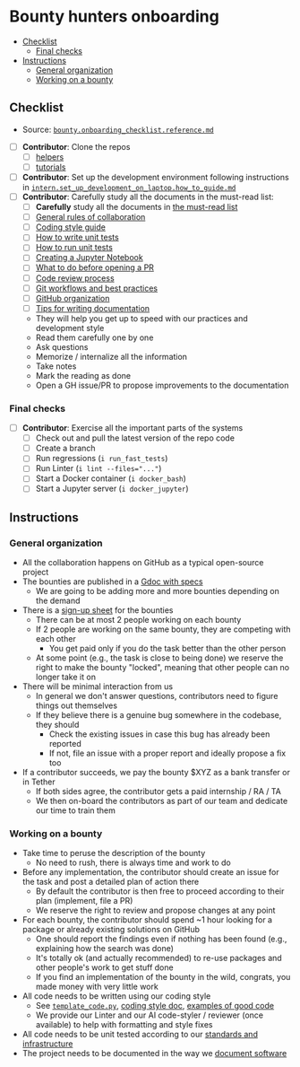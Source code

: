 # Bounty hunters onboarding

<!-- toc -->

- [Checklist](#checklist)
  * [Final checks](#final-checks)
- [Instructions](#instructions)
  * [General organization](#general-organization)
  * [Working on a bounty](#working-on-a-bounty)

<!-- tocstop -->

## Checklist

- Source:
  [`bounty.onboarding_checklist.reference.md`](https://github.com/causify-ai/helpers/blob/master/docs/onboarding/bounty.onboarding_checklist.reference.md)

- [ ] **Contributor**: Clone the repos
  - [ ] [helpers](https://github.com/causify-ai/helpers)
  - [ ] [tutorials](https://github.com/causify-ai/tutorials)
- [ ] **Contributor**: Set up the development environment following instructions
      in
      [`intern.set_up_development_on_laptop.how_to_guide.md`](https://github.com/causify-ai/helpers/blob/master/docs/onboarding/intern.set_up_development_on_laptop.how_to_guide.md)
- [ ] **Contributor**: Carefully study all the documents in the must-read list:
  - [ ] **Carefully** study all the documents in
        [the must-read list](https://github.com/causify-ai/helpers/blob/master/docs/onboarding/all.dev_must_read_checklist.reference.md)
  - [ ] [General rules of collaboration](https://github.com/causify-ai/helpers/blob/master/docs/work_organization/all.team_collaboration.how_to_guide.md)
  - [ ] [Coding style guide](https://github.com/causify-ai/helpers/blob/master/docs/code_guidelines/all.coding_style.how_to_guide.md)
  - [ ] [How to write unit tests](https://github.com/causify-ai/helpers/blob/master/docs/tools/unit_test/all.write_unit_tests.how_to_guide.md)
  - [ ] [How to run unit tests](https://github.com/causify-ai/helpers/blob/master/docs/tools/unit_test/all.run_unit_tests.how_to_guide.md)
  - [ ] [Creating a Jupyter Notebook](https://github.com/causify-ai/helpers/blob/master/docs/tools/notebooks/all.jupyter_notebook.how_to_guide.md)
  - [ ] [What to do before opening a PR](https://github.com/causify-ai/helpers/blob/master/docs/code_guidelines/all.submit_code_for_review.how_to_guide.md)
  - [ ] [Code review process](https://github.com/causify-ai/helpers/blob/master/docs/code_guidelines/all.code_review.how_to_guide.md)
  - [ ] [Git workflows and best practices](https://github.com/causify-ai/helpers/blob/master/docs/tools/git/all.git.how_to_guide.md)
  - [ ] [GitHub organization](https://github.com/causify-ai/helpers/blob/master/docs/work_organization/all.use_github.how_to_guide.md)
  - [ ] [Tips for writing documentation](https://github.com/causify-ai/helpers/blob/master/docs/documentation_meta/all.writing_docs.how_to_guide.md)
  - They will help you get up to speed with our practices and development style
  - Read them carefully one by one
  - Ask questions
  - Memorize / internalize all the information
  - Take notes
  - Mark the reading as done
  - Open a GH issue/PR to propose improvements to the documentation

### Final checks

- [ ] **Contributor**: Exercise all the important parts of the systems
  - [ ] Check out and pull the latest version of the repo code
  - [ ] Create a branch
  - [ ] Run regressions (`i run_fast_tests`)
  - [ ] Run Linter (`i lint --files="..."`)
  - [ ] Start a Docker container (`i docker_bash`)
  - [ ] Start a Jupyter server (`i docker_jupyter`)

## Instructions

### General organization

- All the collaboration happens on GitHub as a typical open-source project
- The bounties are published in a
  [Gdoc with specs](https://docs.google.com/document/d/1xPgQ2tWXQuVWKkGVONjOGd5j14mXSmGeY_4d1_sGzAE/edit?tab=t.0#heading=h.1ja24i564v3o)
  - We are going to be adding more and more bounties depending on the demand
- There is a
  [sign-up sheet](https://docs.google.com/spreadsheets/d/1QiTCyydNQwftMWj3nTL5jWBqOq3UCziFChF08aRNBcE/edit?gid=0#gid=0)
  for the bounties
  - There can be at most 2 people working on each bounty
  - If 2 people are working on the same bounty, they are competing with each
    other
    - You get paid only if you do the task better than the other person
  - At some point (e.g., the task is close to being done) we reserve the right
    to make the bounty "locked", meaning that other people can no longer take it
    on
- There will be minimal interaction from us
  - In general we don't answer questions, contributors need to figure things out
    themselves
  - If they believe there is a genuine bug somewhere in the codebase, they
    should
    - Check the existing issues in case this bug has already been reported
    - If not, file an issue with a proper report and ideally propose a fix too
- If a contributor succeeds, we pay the bounty $XYZ as a bank transfer or in
  Tether
  - If both sides agree, the contributor gets a paid internship / RA / TA
  - We then on-board the contributors as part of our team and dedicate our time
    to train them

### Working on a bounty

- Take time to peruse the description of the bounty
  - No need to rush, there is always time and work to do
- Before any implementation, the contributor should create an issue for the task
  and post a detailed plan of action there
  - By default the contributor is then free to proceed according to their plan
    (implement, file a PR)
  - We reserve the right to review and propose changes at any point
- For each bounty, the contributor should spend ~1 hour looking for a package or
  already existing solutions on GitHub
  - One should report the findings even if nothing has been found (e.g.,
    explaining how the search was done)
  - It's totally ok (and actually recommended) to re-use packages and other
    people's work to get stuff done
  - If you find an implementation of the bounty in the wild, congrats, you made
    money with very little work
- All code needs to be written using our coding style
  - See [`template_code.py`](/template_code.py),
    [coding style doc](/docs/code_guidelines/all.coding_style.how_to_guide.md),
    [examples of good code](/docs/code_guidelines/all.submit_code_for_review.how_to_guide.md#compare-your-code-to-example-code)
  - We provide our Linter and our AI code-styler / reviewer (once available) to
    help with formatting and style fixes
- All code needs to be unit tested according to our
  [standards and infrastructure](/docs/tools/unit_test/all.write_unit_tests.how_to_guide.md)
- The project needs to be documented in the way we
  [document software](/docs/documentation_meta/all.writing_docs.how_to_guide.md)
